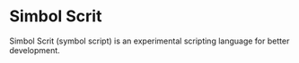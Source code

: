 # Simbol Scrit
Simbol Scrit (symbol script) is an experimental scripting language for better development.
